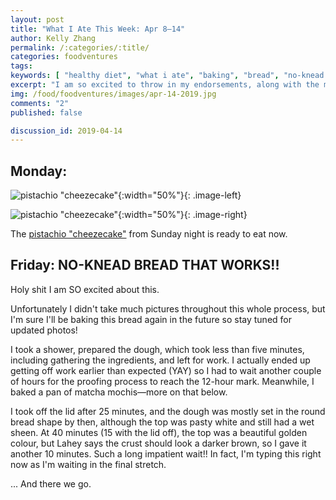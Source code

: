 ```yaml
---
layout: post
title: "What I Ate This Week: Apr 8–14"
author: Kelly Zhang
permalink: /:categories/:title/
categories: foodventures
tags:
keywords: [ "healthy diet", "what i ate", "baking", "bread", "no-knead bread", "easy recipes" ]
excerpt: "I am so excited to throw in my endorsements, along with the millions of others who've already tried it, for Jim Lahey's no-knead bread recipe."
img: /food/foodventures/images/apr-14-2019.jpg
comments: "2"
published: false

discussion_id: 2019-04-14
---
```


## Monday:

![pistachio "cheezecake"](pistachio-cheezecake-1.jpg){:width="50%"}{: .image-left}

![pistachio "cheezecake"](pistachio-cheezecake-2.jpg){:width="50%"}{: .image-right}

The [pistachio "cheezecake"](/food/foodventures/what-i-ate-dead-tired) from Sunday night is ready to eat now.

## Friday: NO-KNEAD BREAD THAT WORKS!!

Holy shit I am SO excited about this.

Unfortunately I didn't take much pictures throughout this whole process, but I'm sure I'll be baking this bread again in the future so stay tuned for updated photos!

I took a shower, prepared the dough, which took less than five minutes, including gathering the ingredients, and left for work. I actually ended up getting off work earlier than expected (YAY) so I had to wait another couple of hours for the proofing process to reach the 12-hour mark. Meanwhile, I baked a pan of matcha mochis—more on that below.

I took off the lid after 25 minutes, and the dough was mostly set in the round bread shape by then, although the top was pasty white and still had a wet sheen. At 40 minutes (15 with the lid off), the top was a beautiful golden colour, but Lahey says the crust should look a darker brown, so I gave it another 10 minutes. Such a long impatient wait!! In fact, I'm typing this right now as I'm waiting in the final stretch.

... And there we go.
